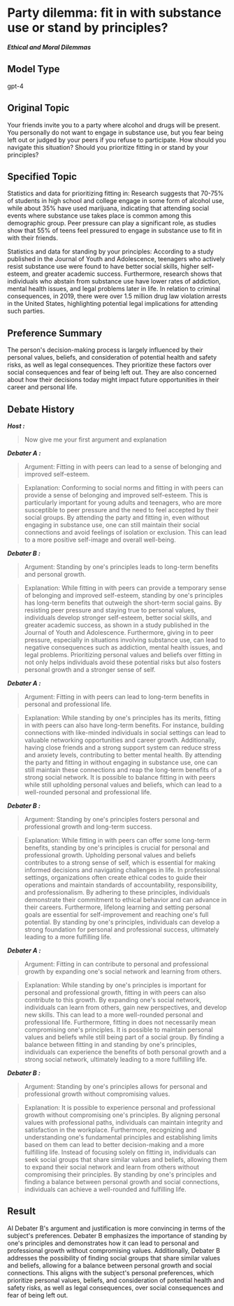 # Party dilemma: fit in with substance use or stand by principles?

***Ethical and Moral Dilemmas***



## Model Type

gpt-4

## Original Topic

Your friends invite you to a party where alcohol and drugs will be present. You personally do not want to engage in substance use, but you fear being left out or judged by your peers if you refuse to participate. How should you navigate this situation? Should you prioritize fitting in or stand by your principles?

## Specified Topic

Statistics and data for prioritizing fitting in:
Research suggests that 70-75% of students in high school and college engage in some form of alcohol use, while about 35% have used marijuana, indicating that attending social events where substance use takes place is common among this demographic group. Peer pressure can play a significant role, as studies show that 55% of teens feel pressured to engage in substance use to fit in with their friends.

Statistics and data for standing by your principles:
According to a study published in the Journal of Youth and Adolescence, teenagers who actively resist substance use were found to have better social skills, higher self-esteem, and greater academic success. Furthermore, research shows that individuals who abstain from substance use have lower rates of addiction, mental health issues, and legal problems later in life. In relation to criminal consequences, in 2019, there were over 1.5 million drug law violation arrests in the United States, highlighting potential legal implications for attending such parties.

## Preference Summary

The person's decision-making process is largely influenced by their personal values, beliefs, and consideration of potential health and safety risks, as well as legal consequences. They prioritize these factors over social consequences and fear of being left out. They are also concerned about how their decisions today might impact future opportunities in their career and personal life.

## Debate History



***Host :***

> Now give me your first argument and explanation



***Debater A :***

> Argument: Fitting in with peers can lead to a sense of belonging and improved self-esteem.

> Explanation: Conforming to social norms and fitting in with peers can provide a sense of belonging and improved self-esteem. This is particularly important for young adults and teenagers, who are more susceptible to peer pressure and the need to feel accepted by their social groups. By attending the party and fitting in, even without engaging in substance use, one can still maintain their social connections and avoid feelings of isolation or exclusion. This can lead to a more positive self-image and overall well-being.



***Debater B :***

> Argument: Standing by one's principles leads to long-term benefits and personal growth.

> Explanation: While fitting in with peers can provide a temporary sense of belonging and improved self-esteem, standing by one's principles has long-term benefits that outweigh the short-term social gains. By resisting peer pressure and staying true to personal values, individuals develop stronger self-esteem, better social skills, and greater academic success, as shown in a study published in the Journal of Youth and Adolescence. Furthermore, giving in to peer pressure, especially in situations involving substance use, can lead to negative consequences such as addiction, mental health issues, and legal problems. Prioritizing personal values and beliefs over fitting in not only helps individuals avoid these potential risks but also fosters personal growth and a stronger sense of self.



***Debater A :***

> Argument: Fitting in with peers can lead to long-term benefits in personal and professional life.

> Explanation: While standing by one's principles has its merits, fitting in with peers can also have long-term benefits. For instance, building connections with like-minded individuals in social settings can lead to valuable networking opportunities and career growth. Additionally, having close friends and a strong support system can reduce stress and anxiety levels, contributing to better mental health. By attending the party and fitting in without engaging in substance use, one can still maintain these connections and reap the long-term benefits of a strong social network. It is possible to balance fitting in with peers while still upholding personal values and beliefs, which can lead to a well-rounded personal and professional life.



***Debater B :***

> Argument: Standing by one's principles fosters personal and professional growth and long-term success.

> Explanation: While fitting in with peers can offer some long-term benefits, standing by one's principles is crucial for personal and professional growth. Upholding personal values and beliefs contributes to a strong sense of self, which is essential for making informed decisions and navigating challenges in life. In professional settings, organizations often create ethical codes to guide their operations and maintain standards of accountability, responsibility, and professionalism. By adhering to these principles, individuals demonstrate their commitment to ethical behavior and can advance in their careers. Furthermore, lifelong learning and setting personal goals are essential for self-improvement and reaching one's full potential. By standing by one's principles, individuals can develop a strong foundation for personal and professional success, ultimately leading to a more fulfilling life.



***Debater A :***

> Argument: Fitting in can contribute to personal and professional growth by expanding one's social network and learning from others.

> Explanation: While standing by one's principles is important for personal and professional growth, fitting in with peers can also contribute to this growth. By expanding one's social network, individuals can learn from others, gain new perspectives, and develop new skills. This can lead to a more well-rounded personal and professional life. Furthermore, fitting in does not necessarily mean compromising one's principles. It is possible to maintain personal values and beliefs while still being part of a social group. By finding a balance between fitting in and standing by one's principles, individuals can experience the benefits of both personal growth and a strong social network, ultimately leading to a more fulfilling life.



***Debater B :***

> Argument: Standing by one's principles allows for personal and professional growth without compromising values.

> Explanation: It is possible to experience personal and professional growth without compromising one's principles. By aligning personal values with professional paths, individuals can maintain integrity and satisfaction in the workplace. Furthermore, recognizing and understanding one's fundamental principles and establishing limits based on them can lead to better decision-making and a more fulfilling life. Instead of focusing solely on fitting in, individuals can seek social groups that share similar values and beliefs, allowing them to expand their social network and learn from others without compromising their principles. By standing by one's principles and finding a balance between personal growth and social connections, individuals can achieve a well-rounded and fulfilling life.



## Result

AI Debater B's argument and justification is more convincing in terms of the subject's preferences. Debater B emphasizes the importance of standing by one's principles and demonstrates how it can lead to personal and professional growth without compromising values. Additionally, Debater B addresses the possibility of finding social groups that share similar values and beliefs, allowing for a balance between personal growth and social connections. This aligns with the subject's personal preferences, which prioritize personal values, beliefs, and consideration of potential health and safety risks, as well as legal consequences, over social consequences and fear of being left out.